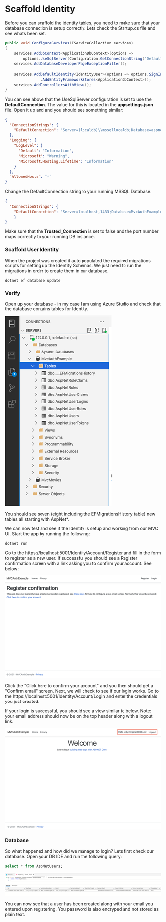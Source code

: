 # Scaffold Identity

Before you can scaffold the identity tables, you need to make sure that your database connection is setup correctly. Lets check the Startup.cs file and see whats been set. 

```csharp
public void ConfigureServices(IServiceCollection services)
{
    services.AddDbContext<ApplicationDbContext>(options =>
        options.UseSqlServer(Configuration.GetConnectionString("DefaultConnection")));
    services.AddDatabaseDeveloperPageExceptionFilter();

    services.AddDefaultIdentity<IdentityUser>(options => options.SignIn.RequireConfirmedAccount = true)
                .AddEntityFrameworkStores<ApplicationDbContext>();
    services.AddControllersWithViews();
}
```

You can see above that the UseSqlServer configuration is set to use the <strong>DefaultConnection</strong>. The value for this is located in the <strong>appsettings.json</strong> file. Open it up and and you should see something similar:

```json
{
  "ConnectionStrings": {
    "DefaultConnection": "Server=(localdb)\\mssqllocaldb;Database=aspnet-MVCAuthExample-C8303DD1-4295-49C2-8F96-93B10D88543F;Trusted_Connection=True;MultipleActiveResultSets=true"
  },
  "Logging": {
    "LogLevel": {
      "Default": "Information",
      "Microsoft": "Warning",
      "Microsoft.Hosting.Lifetime": "Information"
    }
  },
  "AllowedHosts": "*"
}
```

Change the DefaultConnection string to your running MSSQL Database. 

```json
{
  "ConnectionStrings": {
    "DefaultConnection": "Server=localhost,1433;Database=MvcAuthExample;User ID=sa;Password=MyPass@word;Trusted_Connection=False;MultipleActiveResultSets=true"
    }
}

```

Make sure that the <strong>Trusted_Connection</strong> is set to false and the port number maps correctly to your running DB instance.

### Scaffold User Identity
When the project was created it auto populated the required migrations scripts for setting up the Identity Schemas. We just need to run the migrations in order to create them in our database. 

```shell
dotnet ef database update
```

### Verify
Open up your database - in my case I am using Azure Studio and check that the database contains tables for Identity.

![Identify Tables Created](../imgs/scaffold_identity.png)

You should see seven (eight including the EFMigrationsHistory table) new tables all starting with AspNet*. 

We can now test and see if the Identity is setup and working from our MVC UI. Start the app by running the following:

```shell
dotnet run
```

Go to the https://localhost:5001/Identity/Account/Register and fill in the form to register as a new user. If successful you should see a Register confirmation screen with a link asking you to confirm your account. See below:

![Register Confirmation](../imgs/register_confirm.png)

Click the "Click here to confirm your account" and you then should get a "Confirm email" screen. Next, we will check to see if our login works. Go to the https://localhost:5001/Identity/Account/Login and enter the credentials you just created. 

If your login is successful, you should see a view similar to below. Note: your email address should now be on the top header along with a logout link.

![Login Success](../imgs/login_success.png)

### Database
So what happened and how did we manage to login? Lets first check our database. Open your DB IDE and run the following query:

```sql
select * from AspNetUsers;
```

![Created User](../imgs/db_created_user.png)

You can now see that a user has been created along with your email you entered upon registering. You password is also encryped and not stored as plain text. 



